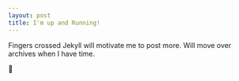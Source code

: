 ```yaml
---
layout: post
title: I'm up and Running!
---
```


Fingers crossed Jekyll will motivate me to post more. Will move over archives when I have time.

🔱